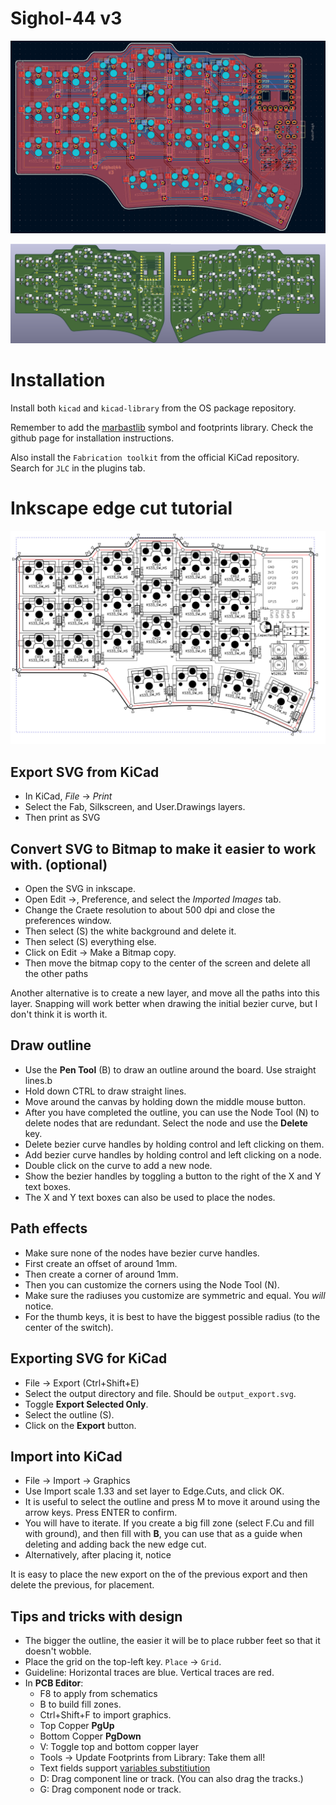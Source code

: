 # Sighol-44 v3

![](docs/pcb.png)

![](docs/render.png)

# Installation

Install both `kicad` and `kicad-library` from the OS package repository.

Remember to add the [marbastlib](https://github.com/ebastler/marbastlib) symbol and footprints library.
Check the github page for installation instructions.

Also install the `Fabrication toolkit` from the official KiCad repository.
Search for `JLC` in the plugins tab.

# Inkscape edge cut tutorial

![](docs/inkscape_outline.png)

## Export SVG from KiCad
- In KiCad, *File* -> *Print*
- Select the Fab, Silkscreen, and User.Drawings layers.
- Then print as SVG

## Convert SVG to Bitmap to make it easier to work with. (optional)
- Open the SVG in inkscape.
- Open Edit ->, Preference, and select the *Imported Images* tab.
- Change the Craete resolution to about 500 dpi and close the preferences window.
- Then select (S) the white background and delete it.
- Then select (S) everything else.
- Click on Edit -> Make a Bitmap copy.
- Then move the bitmap copy to the center of the screen and delete all the other paths

Another alternative is to create a new layer, and move all the paths into this layer.
Snapping will work better when drawing the initial bezier curve, but I don't think it is worth it.

## Draw outline

- Use the **Pen Tool** (B) to draw an outline around the board. Use straight lines.b
- Hold down CTRL to draw straight lines.
- Move around the canvas by holding down the middle mouse button.
- After you have completed the outline, you can use the Node Tool (N) to delete nodes that are redundant. Select the node and use the **Delete** key.
- Delete bezier curve handles by holding control and left clicking on them.
- Add bezier curve handles by holding control and left clicking on a node.
- Double click on the curve to add a new node.
- Show the bezier handles by toggling a button to the right of the X and Y text boxes.
- The X and Y text boxes can also be used to place the nodes.

## Path effects
- Make sure none of the nodes have bezier curve handles.
- First create an offset of around 1mm.
- Then create a corner of around 1mm.
- Then you can customize the corners using the Node Tool (N).
- Make sure the radiuses you customize are symmetric and equal. You _will_ notice.
- For the thumb keys, it is best to have the biggest possible radius (to the center of the switch).

## Exporting SVG for KiCad

- File -> Export (Ctrl+Shift+E)
- Select the output directory and file. Should be `output_export.svg`.
- Toggle **Export Selected Only**.
- Select the outline (S).
- Click on the **Export** button.

## Import into KiCad

- File -> Import -> Graphics
- Use Import scale 1.33 and set layer to Edge.Cuts, and click OK.
- It is useful to select the outline and press M to move it around using the arrow keys. Press ENTER to confirm.
- You will have to iterate. If you create a big fill zone (select F.Cu and fill with ground), and then fill with **B**, you can use that as a guide when deleting and adding back the new edge cut.
- Alternatively, after placing it, notice

It is easy to place the new export on the of the previous export and then delete the previous, for placement.


## Tips and tricks with design

- The bigger the outline, the easier it will be to place rubber feet so that it doesn't wobble.
- Place the grid on the top-left key. `Place` -> `Grid`.
- Guideline: Horizontal traces are blue. Vertical traces are red.
- In **PCB Editor**:
    - F8 to apply from schematics
    - B to build fill zones.
    - Ctrl+Shift+F to import graphics.
    - Top Copper **PgUp**
    - Bottom Copper **PgDown**
    - V: Toggle top and bottom copper layer
    - Tools -> Update Footprints from Library: Take them all!
    - Text fields support [variables substitiution](https://docs.kicad.org/master/id/eeschema/eeschema_advanced.html#:~:text=KiCad%20supports%20text%20variables%2C%20which,schematic%20or%20board%20setup%20dialogs.)
    - D: Drag component line or track. (You can also drag the tracks.)
    - G: Drag component node or track.
